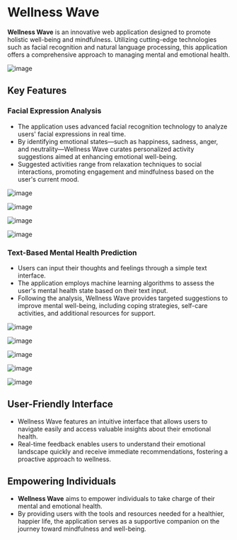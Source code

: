 # Wellness Wave

**Wellness Wave** is an innovative web application designed to promote holistic well-being and mindfulness. Utilizing cutting-edge technologies such as facial recognition and natural language processing, this application offers a comprehensive approach to managing mental and emotional health.

![image](https://github.com/user-attachments/assets/90941c01-d836-4b94-855d-d62ca319cb88)


## Key Features

### Facial Expression Analysis
- The application uses advanced facial recognition technology to analyze users' facial expressions in real time.
- By identifying emotional states—such as happiness, sadness, anger, and neutrality—Wellness Wave curates personalized activity suggestions aimed at enhancing emotional well-being.
- Suggested activities range from relaxation techniques to social interactions, promoting engagement and mindfulness based on the user's current mood.

![image](https://github.com/user-attachments/assets/1de5164a-501f-411a-93b7-eb62d2e6c77d)

![image](https://github.com/user-attachments/assets/d0d09187-ee47-4c0f-8b52-1e879f2b5518)

![image](https://github.com/user-attachments/assets/37e2a582-d522-47bc-b38f-81b35be5c2ad)

![image](https://github.com/user-attachments/assets/86aaef81-bc8d-4d81-b11f-063d1671e8ca)

### Text-Based Mental Health Prediction
- Users can input their thoughts and feelings through a simple text interface.
- The application employs machine learning algorithms to assess the user's mental health state based on their text input.
- Following the analysis, Wellness Wave provides targeted suggestions to improve mental well-being, including coping strategies, self-care activities, and additional resources for support.

![image](https://github.com/user-attachments/assets/d813c089-28ea-4803-8a5a-04098ecd4a4f)

![image](https://github.com/user-attachments/assets/1e68696b-c59b-432f-840c-3903dfdb0e17)

![image](https://github.com/user-attachments/assets/5174d2e6-c0d8-4250-beaa-293488dbf6cf)

![image](https://github.com/user-attachments/assets/bac3e6eb-ef06-4d74-a88c-a53656d044e1)

![image](https://github.com/user-attachments/assets/d14eac54-8dc7-491b-bd2a-6c5a45d36a08)


## User-Friendly Interface
- Wellness Wave features an intuitive interface that allows users to navigate easily and access valuable insights about their emotional health.
- Real-time feedback enables users to understand their emotional landscape quickly and receive immediate recommendations, fostering a proactive approach to wellness.

## Empowering Individuals
- **Wellness Wave** aims to empower individuals to take charge of their mental and emotional health.
- By providing users with the tools and resources needed for a healthier, happier life, the application serves as a supportive companion on the journey toward mindfulness and well-being.

